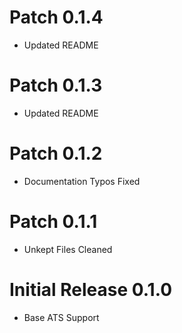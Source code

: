 # Patch 0.1.4
* Updated README

# Patch 0.1.3
* Updated README
	
# Patch 0.1.2
* Documentation Typos Fixed
	
# Patch 0.1.1
* Unkept Files Cleaned	
	
# Initial Release 0.1.0
* Base ATS Support	
